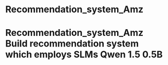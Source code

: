 # Recommendation_system_Amz
# Recommendation_system_Amz Build recommendation system which employs SLMs Qwen 1.5 0.5B 
